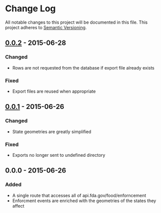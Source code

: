 # Change Log
All notable changes to this project will be documented in this file.
This project adheres to [Semantic Versioning](http://semver.org/).

## [0.0.2] - 2015-06-28

### Changed
* Rows are not requested from the database if export file already exists

### Fixed
* Export files are reused when appropriate

## [0.0.1] - 2015-06-26

### Changed
* State geometries are greatly simplified

### Fixed
* Exports no longer sent to undefined directory

## 0.0.0 - 2015-06-26

### Added
* A single route that accesses all of api.fda.gov/food/enforncement
* Enforcment events are enriched with the geometries of the states they affect

[0.0.2]: https://github.com/koopjs/koop-fda/compare/v0.0.1...v0.0.2
[0.0.1]: https://github.com/koopjs/koop-fda/compare/v0.0.0...v0.0.1
